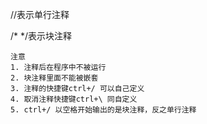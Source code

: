 //表示单行注释
	
/* */表示块注释

	注意
	1. 注释后在程序中不被运行
	2. 块注释里面不能被嵌套
	3. 注释的快捷键ctrl+/ 可以自己定义
	4. 取消注释快捷键ctrl+\ 同自定义
	5. ctrl+/ 以空格开始输出的是块注释，反之单行注释
